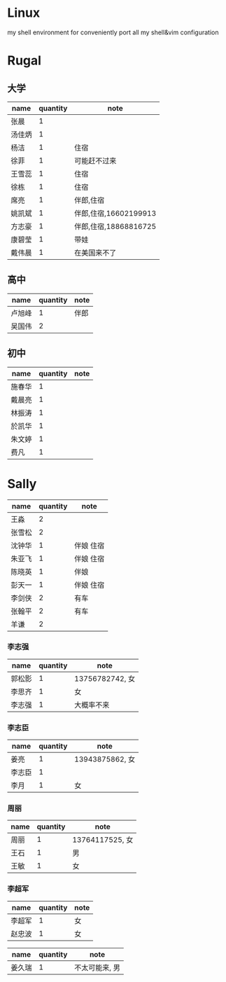 Linux
=====

my shell environment
for conveniently port all my shell&vim configuration


# Rugal
## 大学
name | quantity | note
---|--- | ---
张晨 | 1|
汤佳炳 | 1 |
杨洁|1|住宿
徐菲|1| 可能赶不过来
王雪蕊|1|住宿
徐栋|1|住宿
席亮|1 |伴郎,住宿
姚凯斌 |1 | 伴郎,住宿,16602199913
方志豪 | 1 | 伴郎,住宿,18868816725
康碧莹|1|带娃
戴伟晨|1|在美国来不了


## 高中
name | quantity | note
---|--- | ---
卢旭峰 | 1 | 伴郎
吴国伟|2|

## 初中
name | quantity | note
---|--- | ---
施春华 | 1 |
戴晨亮|1|
林振涛|1|
於凯华|1|
朱文婷|1|
费凡|1|

# Sally

name | quantity | note
---|--- | ---
王淼| 2|
张雪松 | 2 |
沈钟华|1|  伴娘     住宿
朱亚飞|1| 伴娘      住宿
陈晓英|1| 伴娘 |     住宿
彭天一|1 |伴娘      住宿
李剑侠 | 2 |有车
张翰平 | 2 | 有车
羊谦| 2 |

### 李志强

name | quantity | note
---|--- | ---
郭松影|1|13756782742, 女
李思齐|1|  女
李志强|1|大概率不来

### 李志臣
name | quantity | note
---|--- | ---
姜亮|1|13943875862, 女
李志臣 | 1 | 
李月|1 | 女

### 周丽

name | quantity | note
---|--- | ---
周丽|1|13764117525, 女
王石|1|男
王敏|1|女

### 李超军

name | quantity | note
---|--- | ---
李超军 | 1 |女
赵忠波|1| 女


name | quantity | note
---|--- | ---
姜久瑞|1|  不太可能来, 男

